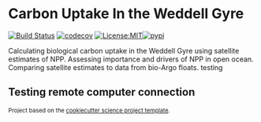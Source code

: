 Carbon Uptake In the Weddell Gyre
==============================
[![Build Status](https://github.com/ClaraCDouglas/carbonuptakeinwg/workflows/Tests/badge.svg)](https://github.com/ClaraCDouglas/carbonuptakeinwg/actions)
[![codecov](https://codecov.io/gh/ClaraCDouglas/carbonuptakeinwg/branch/main/graph/badge.svg)](https://codecov.io/gh/ClaraCDouglas/carbonuptakeinwg)
[![License:MIT](https://img.shields.io/badge/License-MIT-lightgray.svg?style=flt-square)](https://opensource.org/licenses/MIT)[![pypi](https://img.shields.io/pypi/v/carbonuptakeinwg.svg)](https://pypi.org/project/carbonuptakeinwg)
<!-- [![conda-forge](https://img.shields.io/conda/dn/conda-forge/carbonuptakeinwg?label=conda-forge)](https://anaconda.org/conda-forge/carbonuptakeinwg) -->

Calculating biological carbon uptake in the Weddell Gyre using satellite estimates of NPP. Assessing importance and drivers of NPP in open ocean. Comparing satellite estimates to data from bio-Argo floats.
testing 

Testing remote computer connection
--------

<p><small>Project based on the <a target="_blank" href="https://github.com/jbusecke/cookiecutter-science-project">cookiecutter science project template</a>.</small></p>
